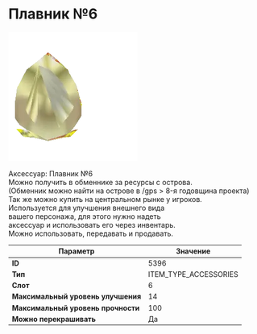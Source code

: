 # Плавник №6

![Item Image](../img/5396.webp?raw=true)

Аксессуар: Плавник №6<br>Можно получить в обменнике за ресурсы с острова.<br>(Обменник можно найти на острове в /gps > 8-я годовщина проекта)<br>Так же можно купить на центральном рынке у игроков.<br>Используется для улучшения внешнего вида<br>вашего персонажа, для этого нужно надеть<br>аксессуар и использовать его через инвентарь.<br>Можно использовать, передавать и продавать.


| Параметр | Значение |
|----------|----------|
| **ID** | 5396 |
| **Тип** | ITEM_TYPE_ACCESSORIES |
| **Слот** | 6 |
| **Максимальный уровень улучшения** | 14 |
| **Максимальный уровень прочности** | 100 |
| **Можно перекрашивать** | Да |


